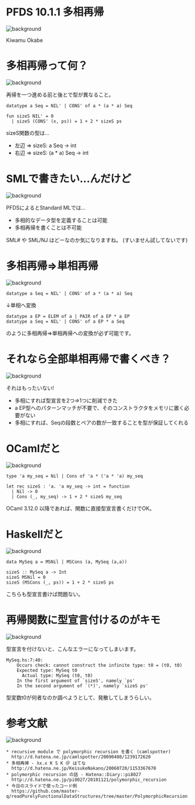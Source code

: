 # PFDS 10.1.1 多相再帰
![background](debian.png)

Kiwamu Okabe

# 多相再帰って何？
![background](debian_clear.png)

再帰を一つ進める前と後とで型が異なること。

~~~ {.ocaml}
datatype a Seq = NIL' | CONS' of a * (a * a) Seq

fun sizeS NIL' = 0
  | sizeS (CONS' (x, ps)) = 1 + 2 * sizeS ps
~~~

sizeS関数の型は...

* 左辺 => sizeS: a Seq -> int
* 右辺 => sizeS: (a * a) Seq -> int

# SMLで書きたい...んだけど
![background](debian_clear.png)

PFDSによるとStandard MLでは...

* 多相的なデータ型を定義することは可能
* 多相再帰を書くことは不可能

SML# や SML/NJ はどーなのか気になりますね。
(すいません試してないです)

# 多相再帰=>単相再帰
![background](debian_clear.png)

~~~ {.ocaml}
datatype a Seq = NIL' | CONS' of a * (a * a) Seq
~~~

↓単相へ変換

~~~ {.ocaml}
datatype a EP = ELEM of a | PAIR of a EP * a EP
datatype a Seq = NIL' | CONS' of a EP * a Seq
~~~

のように多相再帰=>単相再帰への変換が必ず可能です。

# それなら全部単相再帰で書くべき？
![background](debian_clear.png)

それはもったいない!

* 多相にすれば型宣言を2つ=>1つに削減できた
* a EP型へのパターンマッチが不要で、そのコンストラクタをメモリに置く必要がない
* 多相にすれば、Seqの段数とペアの数が一致することを型が保証してくれる

# OCamlだと
![background](debian_clear.png)

~~~ {.ocaml}
type 'a my_seq = Nil | Cons of 'a * ('a * 'a) my_seq

let rec sizeS : 'a. 'a my_seq -> int = function
  | Nil -> 0
  | Cons (_, my_seq) -> 1 + 2 * sizeS my_seq
~~~

OCaml 3.12.0 以降であれば、関数に直接型宣言書くだけでOK。

# Haskellだと
![background](debian_clear.png)

~~~ {.haskell}
data MySeq a = MSNil | MSCons (a, MySeq (a,a))

sizeS :: MySeq a -> Int
sizeS MSNil = 0
sizeS (MSCons (_, ps)) = 1 + 2 * sizeS ps
~~~

こちらも型宣言書けば問題ない。

# 再帰関数に型宣言付けるのがキモ
![background](debian_clear.png)

型宣言を付けないと、こんなエラーになってしまいます。

~~~
MySeq.hs:7:40:
    Occurs check: cannot construct the infinite type: t0 = (t0, t0)
    Expected type: MySeq t0
      Actual type: MySeq (t0, t0)
    In the first argument of `sizeS', namely `ps'
    In the second argument of `(*)', namely `sizeS ps'
~~~

型変数t0が何者なのか調べようとして、発散してしまうらしい。

# 参考文献
![background](debian_clear.png)

~~~
* recursive module で polymorphic recursion を書く (camlspotter)
  http://d.hatena.ne.jp/camlspotter/20090408/1239172620
* 多相再帰 - λx.x K S K ＠ はてな
  http://d.hatena.ne.jp/KeisukeNakano/20060720/1153367670
* polymorphic recursion の話 - Hatena::Diary::pi8027
  http://d.hatena.ne.jp/pi8027/20101121/polymorphic_recursion
* 今日のスライドで使ったコード例
  https://github.com/master-q/readPurelyFunctionalDataStructures/tree/master/PolymorphicRecursion
~~~
